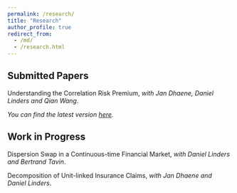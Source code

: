 ```yaml
---
permalink: /research/
title: "Research"
author_profile: true
redirect_from: 
  - /md/
  - /research.html
---
```

## Submitted Papers
Understanding the Correlation Risk Premium, *with Jan Dhaene, Daniel Linders and Qian Wang*.

*You can find the latest version [here](https://feb.kuleuven.be/public/u0014274/2023-Dhaene-Linders-Ling-Wang.pdf).*

## Work in Progress
Dispersion Swap in a Continuous-time Financial Market, *with Daniel Linders and Bertrand Tavin*.

Decomposition of Unit-linked Insurance Claims, *with Jan Dhaene and Daniel Linders*.